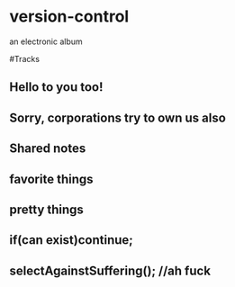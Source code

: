 # version-control
an electronic album

#Tracks
## Hello to you too!

## Sorry, corporations try to own us also

## Shared notes

## favorite things

## pretty things

## if(can exist)continue;

## selectAgainstSuffering(); //ah fuck

